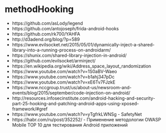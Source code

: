 # methodHooking
<ul>
  <li>https://github.com/asLody/legend</li>
<li>https://github.com/antojoseph/frida-android-hooks</li>
<li>https://github.com/rk700/YAHFA</li>
<li>http://d3adend.org/blog/?p=589</li>
<li>https://www.evilsocket.net/2015/05/01/dynamically-inject-a-shared-library-into-a-running-process-on-androidarm/</li>
<li>https://shunix.com/shared-library-injection-in-android/</li>
<li>https://github.com/evilsocket/arminject/</li>
<li>https://en.wikipedia.org/wiki/Address_space_layout_randomization</li>
<li>https://www.youtube.com/watch?v=1S0aBV-Waeo</li>
<li>https://www.youtube.com/watch?v=b1ahj347pDc</li>
<li>https://www.youtube.com/watch?v=xE6Tv7FJzkE</li>
<li>https://www.nccgroup.trust/us/about-us/newsroom-and-events/blog/2015/september/code-injection-on-android/</li>
<li>http://resources.infosecinstitute.com/android-hacking-and-security-part-25-hooking-and-patching-android-apps-using-xposed-framework/#gref</li>
  <li> https://www.youtube.com/watch?v=yTgfrkLWNSg - SafetyNet</li>
  <li> https://habr.com/ru/post/352252/ - Применение методологии OWASP Mobile TOP 10 для тестирования Android приложений</li>
</ul>
